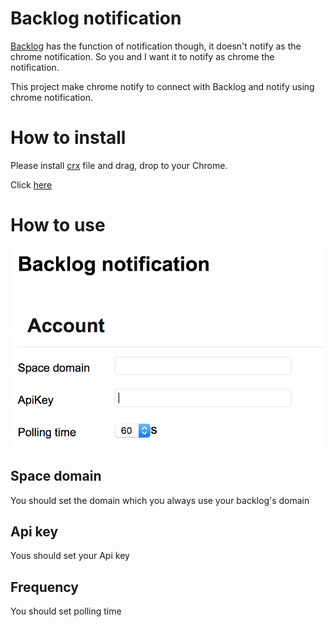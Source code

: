 # Backlog notification

[Backlog](https://www.backlog.com/) has the function of notification though, it doesn't notify as the chrome notification.
So you and I want it to notify as chrome the notification.

This project make chrome notify to connect with Backlog and notify using chrome notification.

# How to install

Please install [crx](./backlog-notification.crx) file and drag, drop to your Chrome.

Click [here](./backlog-notification.crx)

# How to use 


![](./image/setting-screen.png)

## Space domain

You should set the domain which you always use your backlog's domain

## Api key

Yous should set your Api key

## Frequency

You should set polling time
